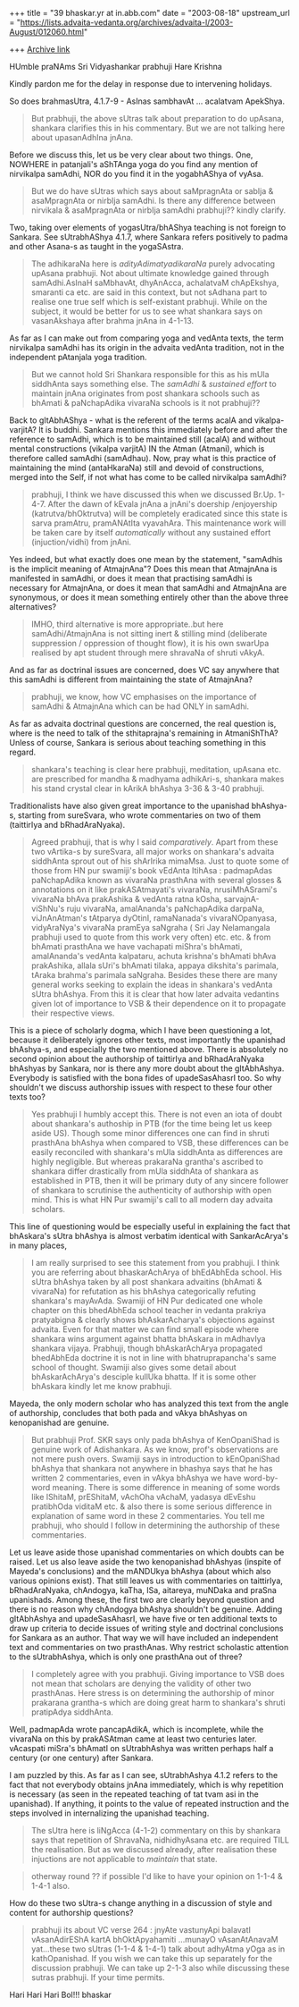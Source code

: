+++
title = "39 bhaskar.yr at in.abb.com"
date = "2003-08-18"
upstream_url = "https://lists.advaita-vedanta.org/archives/advaita-l/2003-August/012060.html"

+++
[Archive link](https://lists.advaita-vedanta.org/archives/advaita-l/2003-August/012060.html)

HUmble praNAms Sri Vidyashankar prabhuji
Hare Krishna

Kindly pardon me for the delay in response due to intervening holidays.

So does brahmasUtra, 4.1.7-9 - AsInas sambhavAt ... acalatvam ApekShya.

>  But prabhuji, the above sUtras talk about preparation to do upAsana,
shankara clarifies this in his commentary.  But we are not talking here
about upasanAdhIna jnAna.

Before we discuss this, let us be very clear about two things. One, NOWHERE
in patanjali's aShTAnga yoga do you find any mention of nirvikalpa samAdhi,
NOR do you find it in the yogabhAShya of vyAsa.

>  But we do have sUtras which says about saMpragnAta or sabIja &
asaMpragnAta or nirbIja samAdhi.  Is there any difference between nirvikala
& asaMpragnAta or nirbIja samAdhi prabhuji??  kindly clarify.

Two, taking over elements of yogasUtra/bhAShya teaching is not foreign to
Sankara. See sUtrabhAShya 4.1.7, where Sankara refers positively to padma
and other Asana-s as taught in the yogaSAstra.

>  The adhikaraNa here is *adityAdimatyadikaraNa* purely advocating upAsana
prabhuji.  Not about ultimate knowledge gained through samAdhi.AsInaH
saMbhavAt, dhyAnAcca, achalatvaM chApEkshya, smaranti ca etc. are said in
this context, but not sAdhana part to realise one true self which is
self-existant prabhuji. While on the subject, it would be better for us to
see what shankara says on vasanAkshaya after brahma jnAna in 4-1-13.

As far as I can make out from comparing yoga and vedAnta texts, the term
nirvikalpa samAdhi has its origin in the advaita vedAnta tradition, not in
the independent pAtanjala yoga tradition.

>  But we cannot hold Sri Shankara responsible for this as his mUla
siddhAnta says something else.  The *samAdhi* & *sustained effort* to
maintain jnAna originates from post shankara schools such as bhAmati &
paNchapAdika vivaraNa schools is it not prabhuji??

Back to gItAbhAShya - what is the referent of the terms acalA and
vikalpa-varjitA? It is buddhi. Sankara mentions this immediately before and
after the reference to samAdhi, which is to be maintained still (acalA) and
without mental constructions (vikalpa varjitA) IN the Atman (Atmani), which
is therefore called samAdhi (samAdhau). Now, pray what is this practice of
maintaining the mind (antaHkaraNa) still and devoid of constructions,
merged
into the Self, if not what has come to be called nirvikalpa samAdhi?

>  prabhuji, I think we have discussed this when we discussed Br.Up. 1-4-7.
After the dawn of kEvala jnAna a jnAni's doership /enjoyership
(katrutva/bhOktrutva) will be completely eradicated since this state is
sarva pramAtru, pramANAtIta vyavahAra.  This maintenance work will be taken
care by itself *automatically* without any sustained effort
(injuction/vidhi) from jnAni.

Yes indeed, but what exactly does one mean by the statement, "samAdhis is
the implicit meaning of AtmajnAna"? Does this mean that AtmajnAna is
manifested in samAdhi, or does it mean that practising samAdhi is necessary
for AtmajnAna, or does it mean that samAdhi and AtmajnAna are synonymous,
or
does it mean something entirely other than the above three alternatives?

>  IMHO, third alternative is more appropriate..but here samAdhi/AtmajnAna
is not sitting inert & stilling mind (deliberate suppression / oppression
of thought flow), it is his own swarUpa realised by apt student through
mere shravaNa of shruti vAkyA.

And as far as doctrinal issues are concerned, does VC say anywhere that
this
samAdhi is different from maintaining the state of AtmajnAna?

>  prabhuji, we know, how VC emphasises on the importance of samAdhi &
AtmajnAna which can be had ONLY in samAdhi.

As far as advaita doctrinal questions are concerned, the real question is,
where is the need to talk of the sthitaprajna's remaining in AtmaniShThA?
Unless of course, Sankara is serious about teaching something in this
regard.

>  shankara's teaching is clear here prabhuji, meditation, upAsana etc. are
prescribed for mandha & madhyama adhikAri-s, shankara makes his stand
crystal clear in kArikA bhAshya 3-36 & 3-40 prabhuji.

Traditionalists have also given great importance to the upanishad
bhAshya-s,
starting from sureSvara, who wrote commentaries on two of them (taittirIya
and bRhadAraNyaka).

>  Agreed prabhuji, that is why I said *comparatively*.  Apart from these
two vArtika-s by sureSvara, all major works on shankara's advaita siddhAnta
sprout out of his shArIrika mimaMsa.  Just to quote some of those from HN
pur swamiji's book vEdAnta ItihAsa : padmapAdas paNchapAdika known as
vivaraNa prasthAna with several glosses & annotations on it like
prakASAtmayati's vivaraNa, nrusiMhASrami's vivaraNa bhAva prakAshika &
vedAnta ratna kOsha, sarvajnA-viShNu's ruju vivaraNa, amalAnanda's
paNchapAdika darpaNa, viJnAnAtman's tAtparya dyOtinI, ramaNanada's
vivaraNOpanyasa, vidyAraNya's vivaraNa pramEya saNgraha ( Sri Jay
Nelamangala prabhuji used to quote from this work very often) etc. etc. &
from bhAmati prasthAna we have vachapati miShra's bhAmati, amalAnanda's
vedAnta kalpataru, achuta krishna's bhAmati bhAva prakAshika, allala sUri's
bhAmati tilaka, appaya dikshita's parimala, tAraka brahma's parimala
saNgraha.  Besides these there are many general works seeking to explain
the ideas in shankara's vedAnta sUtra bhAshya.  From this it is clear that
how later advaita vedantins given lot of importance to VSB & their
dependence on it to propagate their respective views.


This is a piece of scholarly dogma, which I have been questioning a lot,
because it deliberately ignores other texts, most importantly the upanishad
bhAshya-s, and especially the two mentioned above. There is absolutely no
second opinion about the authorship of taittirIya and bRhadAraNyaka
bhAshyas
by Sankara, nor is there any more doubt about the gItAbhAshya. Everybody is
satisfied with the bona fides of upadeSasAhasrI too. So why shouldn't we
discuss authorship issues with respect to these four other texts too?

>  Yes prabhuji I humbly accept this.  There is not even an iota of doubt
about shankara's authoship in PTB (for the time being let us keep aside
US).  Though some minor differences one can find in shruti prasthAna
bhAshya when compared to VSB, these differences can be easily reconciled
with shankara's mUla siddhAnta as differences are highly negligible.  But
whereas prakaraNa grantha's ascribed to shankara differ drastically from
mUla siddhAta of shankara as established in PTB, then it will be primary
duty of any sincere follower of shankara to scrutinise the authenticity of
authorship with open mind.  This is what HN Pur swamiji's call to all
modern day advaita scholars.

This line of questioning would be especially useful in explaining the fact
that bhAskara's sUtra bhAshya is almost verbatim identical with
SankarAcArya's in many places,

>  I am really surprised to see this statement from you prabhuji.  I think
you are referring about bhaskarAchArya of bhEdAbhEda school.  His sUtra
bhAshya taken by all post shankara advaitins (bhAmati & vivaraNa) for
refutation as his bhAshya categorically refuting shankara's mayAvAda.
Swamiji of HN Pur dedicated one whole chapter on this bhedAbhEda school
teacher in vedanta prakriya pratyabigna & clearly shows bhAskarAcharya's
objections against advaita.  Even for that matter we can find small episode
where shankara wins argument against bhatta bhAskara in mAdhavIya shankara
vijaya.  Prabhuji, though bhAskarAchArya propagated bhedAbhEda doctrine it
is not in line with bhatruprapancha's same school of thought. Swamiji also
gives some detail about bhAskarAchArya's desciple kullUka bhatta.  If it is
some other bhAskara kindly let me know prabhuji.

Mayeda, the only modern scholar who has analyzed this text from the angle
of
authorship, concludes that both pada and vAkya bhAshyas on kenopanishad are
genuine.

>  But prabhuji Prof. SKR says only pada bhAshya of KenOpaniShad  is
genuine work of Adishankara.  As we know, prof's observations are not mere
push overs.  Swamiji says in introduction to kEnOpaniShad bhAshya that
shankara not anywhere in bhashya says that he has written 2 commentaries,
even in vAkya bhAshya we have word-by-word meaning.  There is some
difference in meaning of some words like IShitaM, prEShitaM, vAchOha
vAchaM, yadasya dEvEshu pratibhOda viditaM etc. & also there is some
serious difference in explanation of same word in these 2 commentaries.
You tell me prabhuji, who should I follow in determining the authorship of
these commentaries.

Let us leave aside those upanishad commentaries on which doubts can be
raised. Let us also leave aside the two kenopanishad bhAshyas (inspite of
Mayeda's conclusions) and the mANDUkya bhAshya (about which also various
opinions exist). That still leaves us with commentaries on taittirIya,
bRhadAraNyaka, chAndogya, kaTha, ISa, aitareya, muNDaka and praSna
upanishads. Among these, the first two are clearly beyond question and
there
is no reason why chAndogya bhAshya shouldn't be genuine. Adding gItAbhAshya
and upadeSasAhasrI, we have five or ten additional texts to draw up
criteria
to decide issues of writing style and doctrinal conclusions for Sankara as
an author. That way we will have included an independent text and
commentaries on two prasthAnas. Why restrict scholastic attention to the
sUtrabhAshya, which is only one prasthAna out of three?

>  I completely agree with you prabhuji.  Giving importance to VSB does not
mean that scholars are denying the validity of other two prasthAnas.  Here
stress is on determining the authorship of minor prakarana grantha-s which
are doing great harm to shankara's shruti pratipAdya siddhAnta.

Well, padmapAda wrote pancapAdikA, which is incomplete, while the vivaraNa
on this by prakASAtman came at least two centuries later. vAcaspati miSra's
bhAmatI on sUtrabhAshya was written perhaps half a century (or one century)
after Sankara.

I am puzzled by this. As far as I can see, sUtrabhAshya 4.1.2 refers to the
fact that not everybody obtains jnAna immediately, which is why repetition
is necessary (as seen in the repeated teaching of tat tvam asi in the
upanishad). If anything, it points to the value of repeated instruction and
the steps involved in internalizing the upanishad teaching.

>  The sUtra here is liNgAcca (4-1-2) commentary on this by shankara says
that repetition of ShravaNa, nidhidhyAsana etc. are required TILL the
realisation.  But as we discussed already, after realisation these
injuctions are not applicable to *maintain* that state.

>otherway round ??  if possible I'd like to have your opinion on 1-1-4 &
>1-4-1 also.

How do these two sUtra-s change anything in a discussion of style and
content for authorship questions?

>  prabhuji its about VC verse 264 : jnyAte vastunyApi balavatI
vAsanAdirEShA kartA bhOktApyahamiti ...munayO vAsanAtAnavaM yat...these two
sUtras (1-1-4 & 1-4-1) talk about adhyAtma yOga as in kathOpanishad.  If
you wish we can take this up separately for the discussion prabhuji. We can
take up 2-1-3 also while discussing these sutras prabhuji.  If your time
permits.

Hari Hari Hari Bol!!!
bhaskar


